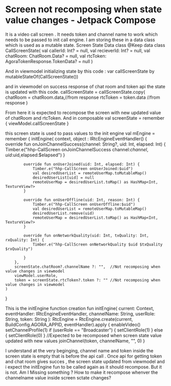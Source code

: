 
# Screen not recomposing when state value changes - Jetpack Compose

It is a video call screen . It needs token and channel name to work which needs to be passed to init call engine. I am storing these in a data class which is used as a mutable state.
Screen State Data class
@Keep
data class CallScreenState(
    val callerId: Int? = null,
    val recieverId: Int? = null,
    val chatRoom: ChatRoom.Data? = null,
    val rtcToken: AgoraTokenResponse.TokenData? = null
)

And in viewmodel initializing state by this code :
var callScreenState by mutableStateOf(CallScreenState())

and in viewmodel on success response of chat room and token api the state is updated with this code.
callScreenState = callScreenState.copy(
                                chatRoom = chatRoom.data,//from response
                                rtcToken = token.data   //from response
                            )

From here it is expected to recompose the screen with new updated value of chatRoom and rtcToken.
And in composable
val screenState = remember {
    viewModel.callScreenState
}

this screen state is used to pass values to the init engine
val mEngine = remember {
    initEngine(
        context,
        object : IRtcEngineEventHandler() {
            override fun onJoinChannelSuccess(channel: String?, uid: Int, elapsed: Int) {
                Timber.e("hhp-CallScreen onJoinChannelSuccess channel:$channel,uid:$uid,elapsed:$elapsed")
            }

            override fun onUserJoined(uid: Int, elapsed: Int) {
                Timber.e("hhp-CallScreen onUserJoined:$uid")
                val desiredUserList = remoteUserMap.toMutableMap()
                desiredUserList[uid] = null
                remoteUserMap = desiredUserList.toMap() as HashMap<Int, TextureView?>
            }

            override fun onUserOffline(uid: Int, reason: Int) {
                Timber.e("hhp-CallScreen onUserOffline:$uid")
                val desiredUserList = remoteUserMap.toMutableMap()
                desiredUserList.remove(uid)
                remoteUserMap = desiredUserList.toMap() as HashMap<Int, TextureView?>
            }

            override fun onNetworkQuality(uid: Int, txQuality: Int, rxQuality: Int) {
                Timber.e("hhp-CallScreen onNetworkQuality $uid $txQuality $rxQuality")

            }
        },
        screenState.chatRoom?.channelName ?: "",  //Not recomposing when value changes in viewmodel
        viewModel.userRole,
        token = screenState.rtcToken?.token ?: "" //Not recomposing when value changes in viewmodel
    )
}

This is the initEngine function creation
fun initEngine(
    current: Context,
    eventHandler: IRtcEngineEventHandler,
    channelName: String,
    userRole: String,
    token: String
): RtcEngine =
    RtcEngine.create(current, BuildConfig.AGORA_APPID, eventHandler).apply {
        enableVideo()
        setChannelProfile(1)
        if (userRole == "Broadcaster") {
            setClientRole(1)
        } else {
            setClientRole(0)
        }
        //Expected to be recomposed when screen state value updated with new values
        joinChannel(token, channelName, "", 0)
    }

I understand at the very beginging, channel name and token inside the screen state is empty that is before the api call . Once api for getting token and chat room gives succes , the screen state updated from viewmodel and i expect the initEngine fun to be called again as it should recompose. But it is not. Am I Missing something ? How to make it recompose whenver the channelname value inside screen sctate changes?

        